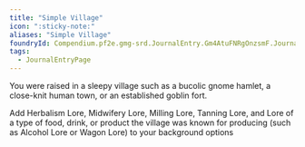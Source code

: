 ```yaml
---
title: "Simple Village"
icon: ":sticky-note:"
aliases: "Simple Village"
foundryId: Compendium.pf2e.gmg-srd.JournalEntry.Gm4AtuFNRgOnzsmF.JournalEntryPage.4dTCsLWr5t0yQyjs
tags:
  - JournalEntryPage
---
```

You were raised in a sleepy village such as a bucolic gnome hamlet, a close-knit human town, or an established goblin fort.

Add Herbalism Lore, Midwifery Lore, Milling Lore, Tanning Lore, and Lore of a type of food, drink, or product the village was known for producing (such as Alcohol Lore or Wagon Lore) to your background options